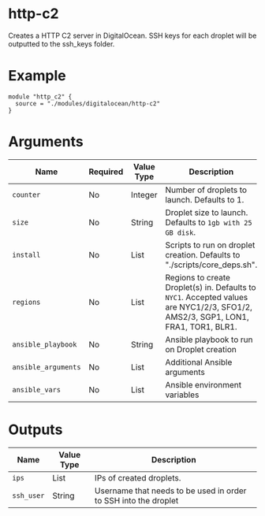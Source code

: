 # http-c2

Creates a HTTP C2 server in DigitalOcean. SSH keys for each droplet will be outputted to the ssh_keys folder.

# Example

```hcl
module "http_c2" {
  source = "./modules/digitalocean/http-c2"
}
```

# Arguments

| Name                      | Required | Value Type | Description
|---------------------------| -------- | ---------- | -----------
|`counter`                  | No       | Integer    | Number of droplets to launch. Defaults to 1.
|`size`                     | No       | String     | Droplet size to launch. Defaults to `1gb with 25 GB disk`.
|`install`                  | No       | List       | Scripts to run on droplet creation. Defaults to "./scripts/core_deps.sh".
|`regions`                  | No       | List       | Regions to create Droplet(s) in. Defaults to `NYC1`. Accepted values are NYC1/2/3, SFO1/2, AMS2/3, SGP1, LON1, FRA1, TOR1, BLR1.
|`ansible_playbook`         | No       | String     | Ansible playbook to run on Droplet creation
|`ansible_arguments`        | No       | List       | Additional Ansible arguments
|`ansible_vars`             | No       | List       | Ansible environment variables


# Outputs

| Name                      | Value Type | Description
|---------------------------| ---------- | -----------
|`ips`                      | List       | IPs of created droplets.
|`ssh_user`                 | String     | Username that needs to be used in order to SSH into the droplet
